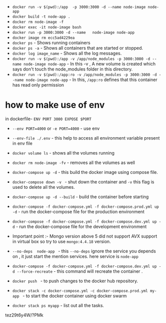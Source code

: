 - `docker run -v $(pwd):/app  -p 3000:3000 -d --name node-image node-app`
- `docker build -t node-app .`
- `docker rm node-image -f`
- `docker exec -it node-image bash`
- `docker run -p 3000:3000 -d --name   node-image node-app`
- `docker image rm ecc5ad4229ea`
- `docker ps` - Shows running containers
- `docker ps -a` - Shows all containers that are started or stopped.
- `docker log image_name` - Shows all the log messages.
- `docker run -v $(pwd):/app -v /app/node_modules -p 3000:3000 -d --name node-image node-app` - In this -v , A new volume is created which says don't touch the node_modules folder in this directory.
- `docker run -v $(pwd):/app:ro -v /app/node_modules -p 3000:3000 -d --name node-image node-app` - In this, `/app:ro` defines that this container has read only permission
# how to make use of env 
in dockerfile-
`ENV PORT 3000
EXPOSE $PORT`

- `--env PORT=4000`  or `-e PORT=4000` - use env
- `--env-file ./.env` - this help to access all environment variable present in env file
- `docker volume ls` - shows all the volumes running
- `docker rm node-image -fv` - removes all the volumes as well
- `docker-compose up -d` - this build the docker image using compose file.
- `docker-compose down -v ` - shut down the container and `-v` this flag is used to delete all the volumes.
- `docker-compose up -d --build` - build the container before starting
- `docker-compose -f docker-compose.yml -f docker-compose.prod.yml up -d` - run the docker-compose file for the production environment
- `docker-compose -f docker-compose.yml -f docker-compose.dev.yml up -d` - run the docker-compose file for the development environment
- Important point :- Mongo version above 5 did not support AVX support in virtual box so try to use `mongo:4.4.18` version.
- `--no-deps  node-app ` - this `--no-deps` ignore the service you depends on , it just start the mention services. here service is `node-app`

- `docker-compose -f docker-compose.yml -f docker-compose.dev.yml up -d --force-recreate` - this command will recreate the container .

- `docker push ` - to push changes to the docker hub repository.

- `docker stack -c docker-compose.yml -c docker-compose.prod.yml my-app ` - to start the docker container using docker swarm
- `docker stack ps myapp` - list out all the tasks.



tez29t6y4W/?PMk
